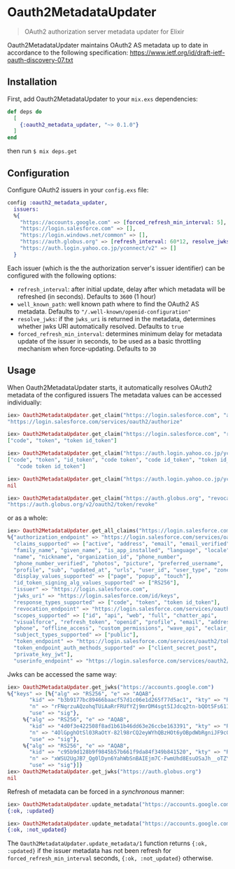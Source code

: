 # Oauth2MetadataUpdater

> OAuth2 authorization server metadata updater for Elixir

Oauth2MetadataUpdater maintains OAuth2 AS metadata up to date in accordance to the following specification: https://www.ietf.org/id/draft-ietf-oauth-discovery-07.txt

## Installation

First, add Oauth2MetadataUpdater to your `mix.exs` dependencies:

```elixir
def deps do
  [
    {:oauth2_metadata_updater, "~> 0.1.0"}
  ]
end
```

then run `$ mix deps.get`

## Configuration

Configure OAuth2 issuers in your `config.exs` file:
```elixir
config :oauth2_metadata_updater,
  issuers:
  %{
    "https://accounts.google.com" => [forced_refresh_min_interval: 5],
    "https://login.salesforce.com" => [],
    "https://login.windows.net/common" => [],
    "https://auth.globus.org" => [refresh_interval: 60*12, resolve_jwks: false],
    "https://auth.login.yahoo.co.jp/yconnect/v2" => []
  }
```
Each issuer (which is the the authorization server's issuer identifier) can be
configured with the following options:
* `refresh_interval`: after initial update, delay after which metadata will be refreshed
(in seconds). Defaults to `3600` (1 hour)
* `well_known_path`: well known path where to find the OAuth2 AS metadata. Defaults to `"/.well-known/openid-configuration"`
* `resolve_jwks`: if the `jwks_uri` is returned in the metadata, determines whether jwks URI
automatically resolved. Defaults to `true`
* `forced_refresh_min_interval`: determines minimum delay for metadata update of the issuer
in seconds, to be used as a basic throttling mechanism when force-updating. Defaults to `30`

## Usage

When Oauth2MetadataUpdater starts, it automatically resolves OAuth2 metadata of the configured
issuers The metadata values can be accessed individually:

```elixir
iex> Oauth2MetadataUpdater.get_claim("https://login.salesforce.com", "authorization_endpoint")
"https://login.salesforce.com/services/oauth2/authorize"

iex> Oauth2MetadataUpdater.get_claim("https://login.salesforce.com", "response_types_supported")
["code", "token", "token id_token"]

iex> Oauth2MetadataUpdater.get_claim("https://auth.login.yahoo.co.jp/yconnect/v2", "response_types_supported")
["code", "token", "id_token", "code token", "code id_token", "token id_token",
   "code token id_token"]

iex> Oauth2MetadataUpdater.get_claim("https://auth.login.yahoo.co.jp/yconnect/v2", "revocation_endpoint")
nil

iex> Oauth2MetadataUpdater.get_claim("https://auth.globus.org", "revocation_endpoint")
"https://auth.globus.org/v2/oauth2/token/revoke"
```

or as a whole:
```elixir
iex> Oauth2MetadataUpdater.get_all_claims("https://login.salesforce.com")
%{"authorization_endpoint" => "https://login.salesforce.com/services/oauth2/authorize",
  "claims_supported" => ["active", "address", "email", "email_verified",
  "family_name", "given_name", "is_app_installed", "language", "locale",
  "name", "nickname", "organization_id", "phone_number",
  "phone_number_verified", "photos", "picture", "preferred_username",
  "profile", "sub", "updated_at", "urls", "user_id", "user_type", "zoneinfo"],
  "display_values_supported" => ["page", "popup", "touch"],
  "id_token_signing_alg_values_supported" => ["RS256"],
  "issuer" => "https://login.salesforce.com",
  "jwks_uri" => "https://login.salesforce.com/id/keys",
  "response_types_supported" => ["code", "token", "token id_token"],
  "revocation_endpoint" => "https://login.salesforce.com/services/oauth2/revoke",
  "scopes_supported" => ["id", "api", "web", "full", "chatter_api",
  "visualforce", "refresh_token", "openid", "profile", "email", "address",
  "phone", "offline_access", "custom_permissions", "wave_api", "eclair_api"],
  "subject_types_supported" => ["public"],
  "token_endpoint" => "https://login.salesforce.com/services/oauth2/token",
  "token_endpoint_auth_methods_supported" => ["client_secret_post",
  "private_key_jwt"],
  "userinfo_endpoint" => "https://login.salesforce.com/services/oauth2/userinfo"}
```

Jwks can be accessed the same way:
```elixir
iex> Oauth2MetadataUpdater.get_jwks("https://accounts.google.com")
%{"keys" => [%{"alg" => "RS256", "e" => "AQAB",
       "kid" => "b3b9177bc89466baacf57d1c06e1d265f77d5ac1", "kty" => "RSA",
       "n" => "rFNqrzuAQzohqTUiAaRrFRUfYZj9mrDM4sgt5IJdcq2tn-bQOt5Fs61IXrSQiev5nD_Y56lebBdHvCa8oOpkyLM6pBT3AgPr71fZrkRH5YJObXtc929iAcXIzDR-uyUyzf_RZEb9R3pz64XJrPRz-2zynteqo8M56M3rOLxW-t4wukv1FQhV63N6eyyTJmMfsI_QKt3p2Ttj3VoQt8ew14xdANWx8Gf5Wvb7zqznHL3k2y9C75dG0zlHmm8x_PkESY8eACszMUyhYyDBpqAo9IQxgDrdlwm0B5N7B66VjNQglKyyVqqnbmtBRSURMBJQDBdBl8pdnSE5Hb2ozhBcNQ",
       "use" => "sig"},
     %{"alg" => "RS256", "e" => "AQAB",
       "kid" => "4d0f3e422508f8ad1b61b46dd63e26ccbe163391", "kty" => "RSA",
       "n" => "4OlGpghOtSl03RaOtY-82l98rCQ2eyWYhQBzHOt6yOBpdWbRgniJF9cQ3gKwI-OjNbXNLOTafsoj2qeZMS6goZsLvnOpagR_ZF7EM4fiy8iYwt7jvQBXVtl_qnJuJzkdt3tBue_YcikFDJe0SqzlxAqt8CQ3csXXs8KRs0mrlCon-SfGJMPoxOnFo-IPrPM5Vr8lgQd2VvHMjmnX2duS0ctlXilYNdZAUy2OKV1xB08ZJgGOnuUbf8FGX071U6am0rXkfazLNwAYzKF8SpCPGVjVSqZAuh3GkdbHHh5qDXuY7HwgZTsN6h39mzJBfVuO59zbS0G5shP2QgvIXm_kyw",
       "use" => "sig"},
     %{"alg" => "RS256", "e" => "AQAB",
       "kid" => "c95b9d128b9f9845b57b661f9da84f349b841520", "kty" => "RSA",
       "n" => "xWSU2UgJB7_Qg0lDyn6YahWbSnBAIEjm7C-FwmUhd8EsuOSaJh__oTZY8v3l92B1bmVlLsJlbu7VajJ-mz8_fnwUPCdTfZs00jL2Rcmcip1o0oEu8gt93EOnNvsNXaaiuMwKfC1_v78OBKZRZJu3h27tKbpKxeoPac2Ofyt4E1q6yGAn4iDjsh01e-GaCUydfmt3YObrPvluPZCLPJSihFugsbby0TqjznetCmEFKrId2UKvq1i5IdWRmvlzZxnw0CQXDpKua8DPuZDTnx9sP8662daYj6ydVADshRQuqFNspax2QelocbU01HEUze1FmbNZ7JmzdWQL2f79dMr0dQ",
       "use" => "sig"}]}
iex> Oauth2MetadataUpdater.get_jwks("https://auth.globus.org")
nil
```

Refresh of metadata can be forced in a *synchronous* manner:
```elixir
iex> Oauth2MetadataUpdater.update_metadata("https://accounts.google.com")
{:ok, :updated}

iex> Oauth2MetadataUpdater.update_metadata("https://accounts.google.com")
{:ok, :not_updated}
```
The `Oauth2MetadataUpdater.update_metadata/1` function returns `{:ok, :updated}` if the issuer
metadata has not been refresh for `forced_refresh_min_interval` seconds, `{:ok, :not_updated}`
otherwise.

